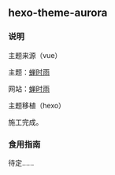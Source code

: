 ## hexo-theme-aurora

### 说明

主题来源（vue）

主题：[蝉时雨](https://github.com/chanshiyucx/aurora)

网站：[蝉时雨](https://chanshiyu.com/#/)

主题移植（hexo）

施工完成。

### 食用指南

待定......


